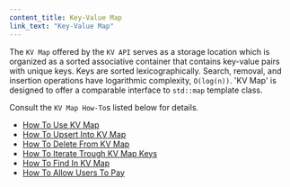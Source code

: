 ```yaml
---
content_title: Key-Value Map
link_text: "Key-Value Map"
---
```


The `KV Map` offered by the `KV API` serves as a storage location which is organized as a sorted associative container that contains key-value pairs with unique keys. Keys are sorted lexicographically. Search, removal, and insertion operations have logarithmic complexity, `O(log(n))`. 'KV Map' is designed to offer a comparable interface to `std::map` template class.

Consult the `KV Map How-To`s listed below for details.

* [How To Use KV Map](./10_how-to-use-kv-map.md)
* [How To Upsert Into KV Map](./30_how-to-upsert-into-kv-map.md)
* [How To Delete From KV Map](./40_how-to-delete-from-kv-map.md)
* [How To Iterate Trough KV Map Keys](./50_how-to-iterate-kv-map.md)
* [How To Find In KV Map](./70_how-to-find-in-kv-map.md)
* [How To Allow Users To Pay](./90_how-to-allow-users-to-pay-kv-map.md)
